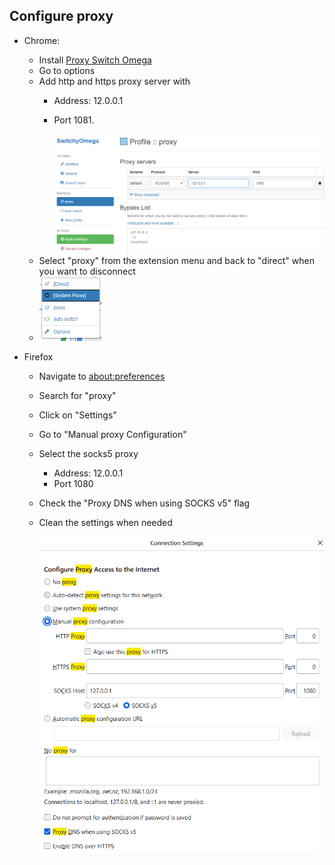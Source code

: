 
## Configure proxy<a id="proxy_01"></a>

* Chrome:
    * Install [Proxy Switch Omega](https://chrome.google.com/webstore/detail/proxy-switchyomega/padekgcemlokbadohgkifijomclgjgif)
    * Go to options
    * Add http and https proxy server with
        * Address: 12.0.0.1
        * Port 1081.
      
          <img alt="Ham Proxyes" src="../images/chrome_proxy.gif" width="500"/>
    * Select "proxy" from the extension menu and back to "direct" when you want to disconnect
    * 
      <img alt="Ham Proxyes" src="../images/chrome_proxy_switch.gif" width="100"/>
     
* Firefox
    * Navigate to [about:preferences](about:preferences)
    * Search for "proxy"
    * Click on "Settings"
    * Go to "Manual proxy Configuration"
    * Select the socks5 proxy
        * Address: 12.0.0.1
        * Port 1080
    * Check the "Proxy DNS when using SOCKS v5" flag
    * Clean the settings when needed
  
      <img alt="Ham Proxyes" src="../images/firefox_proxy.gif" width="500"/>